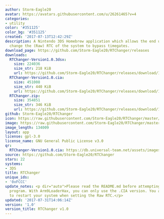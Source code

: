 ```yaml
---
author: Storm-Eagle20
avatar: https://avatars.githubusercontent.com/u/26261465?v=4
categories:
- utility
color: '#351125'
color_bg: '#351125'
created: '2017-07-13T12:42:29Z'
description: A Nintendo 3DS Homebrew application which allows the end user to freely
  change the (Raw) RTC of the system to bypass timegates.
download_page: https://github.com/Storm-Eagle20/RTChanger/releases
downloads:
  RTChanger-Version1.0.3dsx:
    size: 224036
    size_str: 218 KiB
    url: https://github.com/Storm-Eagle20/RTChanger/releases/download/1.0/RTChanger-Version1.0.3dsx
  RTChanger-Version1.0.cia:
    size: 451008
    size_str: 440 KiB
    url: https://github.com/Storm-Eagle20/RTChanger/releases/download/1.0/RTChanger-Version1.0.cia
  RTChanger.zip:
    size: 354851
    size_str: 346 KiB
    url: https://github.com/Storm-Eagle20/RTChanger/releases/download/1.0/RTChanger.zip
github: Storm-Eagle20/RTChanger
icon: https://raw.githubusercontent.com/Storm-Eagle20/RTChanger/master/assets/logo.png
image: https://raw.githubusercontent.com/Storm-Eagle20/RTChanger/master/assets/banner.png
image_length: 134009
layout: app
license: gpl-3.0
license_name: GNU General Public License v3.0
qr:
  RTChanger-Version1.0.cia: https://db.universal-team.net/assets/images/qr/rtchanger-version1-0-cia.png
source: https://github.com/Storm-Eagle20/RTChanger
stars: 22
systems:
- 3DS
title: RTChanger
unique_ids:
- '0xFCCC'
update_notes: <p dir="auto">Please read the README.md before attempting to use this
  program. With Arm9LoaderHax, you can only use the .CIA version. You are required
  to restart your system when setting the Raw RTC.</p>
updated: '2017-07-31T14:06:14Z'
version: '1.0'
version_title: RTChanger v1.0
---
```

